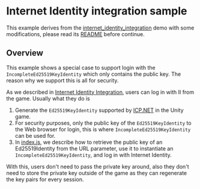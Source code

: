 # Internet Identity integration sample

This example derives from the [internet_identity_integration](https://github.com/dfinity/examples/tree/master/motoko/internet_identity_integration) demo with some modifications, please read its [README](https://github.com/dfinity/examples/blob/master/motoko/internet_identity_integration/README.md) before continue.

## Overview

This example shows a special case to support login with the `IncompleteEd25519KeyIdentity` which only contains the public key. The reason why we support this is all for security. 

As we described in [Internet Identity Integration](/examples/native_apps/unity_android_deeplink/README.md#workflow), users can log in with II from the game. Usually what they do is

1. Generate the `Ed25519KeyIdentity` supported by [ICP.NET](https://github.com/BoomDAO/ICP.NET) in the Unity game.
2. For security purposes, only the public key of the `Ed25519KeyIdentity` to the Web browser for login, this is where `IncompleteEd25519KeyIdentity` can be used for.
3. In [index.js](./src/greet_frontend/src/index.js), we describe how to retrieve the public key of an Ed25519Identity from the URL parameter, use it to instantiate an `IncompleteEd25519KeyIdentity`, and log in with Internet Identity. 

With this, users don't need to pass the private key around, also they don't need to store the private key outside of the game as they can regenerate the key pairs for every session.
